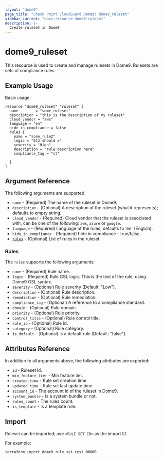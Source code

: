 ```yaml
---
layout: "dome9"
page_title: "Check Point CloudGuard Dome9: dome9_ruleset"
sidebar_current: "docs-resource-dome9-ruleset"
description: |-
  Create ruleset in Dome9
---
```


# dome9_ruleset

This resource is used to create and manage rulesets in Dome9. Rulesets are sets of compliance rules.

## Example Usage

Basic usage:

```hcl
resource "dome9_ruleset" "ruleset" {
  name        = "some_ruleset"
  description = "this is the description of my ruleset"
  cloud_vendor = "aws"
  language = "en"
  hide_in_compliance = false
  rules {
    name = "some_rule2"
    logic = "EC2 should x"
    severity = "High"
    description = "rule description here"
    compliance_tag = "ct"
  
  }
}

```

## Argument Reference

The following arguments are supported:

* `name` - (Required) The name of the ruleset in Dome9.
* `description` - (Optional) A description of the ruleset (what it represents); defaults to empty string.
* `cloud_vendor` - (Required) Cloud vendor that the ruleset is associated with, can be one of the following: `aws`, `azure` or `google`.
* `language` - (Required) Language of the rules; defaults to 'en' (English).
* `hide_in_compliance` - (Required) hide in compliance - true/false.
*  [`rules`](#rules) - (Optional) List of rules in the ruleset.


### Rules

The `rules` supports the following arguments:
    
* `name` - (Required) Rule name.
* `logic` - (Required) Rule GSL logic. This is the text of the rule, using Dome9 GSL syntax.
* `severity` - (Optional) Rule severity (Default: "Low").
* `description` - (Optional) Rule description.
* `remediation` - (Optional) Rule remediation.
* `compliance_tag` - (Optional) A reference to a compliance standard.
* `domain` - (Optional) Rule domain.
* `priority` - (Optional) Rule priority.
* `control_title` - (Optional) Rule control title.
* `rule_id` - (Optional) Rule id.
* `category` - (Optional) Rule category.
* `is_default` - (Optional) is a default rule (Default: "false").


## Attributes Reference

In addition to all arguments above, the following attributes are exported:

* `id` - Ruleset Id.
* `min_feature_tier` - Min feature tier.
* `created_time` - Rule set creation time.
* `updated_time` - Rule set last update time.
* `account_id` - The account id of the ruleset in Dome9.
* `system_bundle` - Is a system bundle or not.
* `rules_count` - The rules count.
* `is_template` - is a template rule.


## Import

Ruleset can be imported; use `<RULE SET ID>` as the import ID. 

For example:

```shell
terraform import dome9_rule_set.test 00000
```
